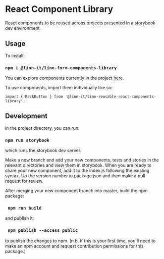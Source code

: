 # React Component Library

React components to be reused across projects presented in a storybook dev environment.


## Usage
To install:

### `npm i @linn-it/linn-form-components-library`

You can explore components currently in the project [here](https://fervent-einstein-8b4f23.netlify.com/).

To use components, import them individually like so:

```
import { BackButton } from '@linn-it/linn-reusable-react-components-library';
```

## Development

In the project directory, you can run:

### `npm run storybook`

which runs the storybook dev server.

Make a new branch and add your new components, tests and stories in the relevant directories and view them in storybook.
When you are ready to share your new component, add it to the index.js following the existing syntax. Up the version number in package.json and then make a pull request for review.

After merging your new component branch into master, build the npm package:

### ` npm run build`

and publish it:

### ` npm publish --access public`

to publish the changes to npm. (n.b. if this is your first time, you'll need to make an npm account and request contribution permissions for this package.)
